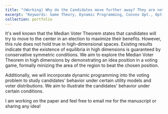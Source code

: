 ```yaml
---
title: "(Working) Why do the Candidates move further away? They are not crazy!"
excerpt: "Keywords: Game Theory, Dynamic Programming, Convex Opt., Optimal Control; Advised by Dr. Kevin Tang. <br/><img src='/images/Voting1.png'>"
collection: portfolio
---
```

It's well known that the Median Voter Theorem states that candidates will try to move to the center in an election to maximize their benefits. However, this rule does not hold true in high-dimensional spaces. Existing results indicate that the existence of equilibria in high dimensions is guaranteed by conservative symmetric conditions. We aim to explore the Median Voter Theorem in high dimensions by demonstrating an idea position in a voting game, formally minizing the area of the region to beat the chosen position.

Additionally, we will incorporate dynamic programming into the voting problem to study candidates' behavior under certain utility models and voter distributions. We aim to illustrate the candidates' behavior under certain conditions.

I am working on the paper and feel free to email me for the manuscript or sharing any idea!
